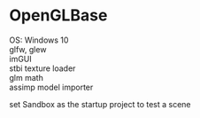 # OpenGLBase 

OS: Windows 10  
glfw, glew  
imGUI  
stbi texture loader  
glm math   
assimp model importer

set Sandbox as the startup project to test a scene

